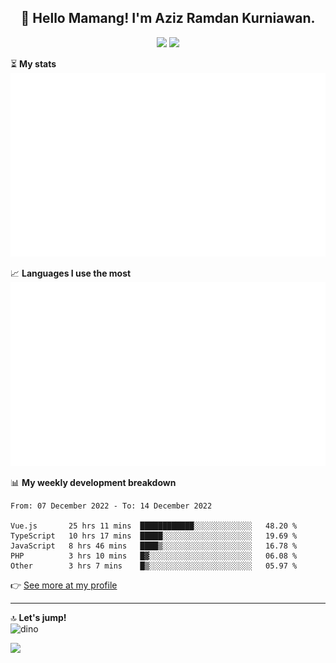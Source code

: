 <h2 align="center">👋 Hello Mamang! I'm Aziz Ramdan Kurniawan.</h2>  
<p align="center">
  <img src="https://komarev.com/ghpvc/?username=azizramdan">
  <img src="https://wakatime.com/badge/user/90056fa0-4c31-4eca-954e-2a3ac05896f9.svg">
</p>
    
⏳ **My stats**  
![](https://raw.githubusercontent.com/azizramdan/github-stats/master/generated/overview.svg#gh-dark-mode-only)

📈 **Languages I use the most**  
![](https://raw.githubusercontent.com/azizramdan/github-stats/master/generated/languages.svg#gh-dark-mode-only)

📊 **My weekly development breakdown**
<!--START_SECTION:waka-->

```text
From: 07 December 2022 - To: 14 December 2022

Vue.js       25 hrs 11 mins  ████████████░░░░░░░░░░░░░   48.20 %
TypeScript   10 hrs 17 mins  █████░░░░░░░░░░░░░░░░░░░░   19.69 %
JavaScript   8 hrs 46 mins   ████▒░░░░░░░░░░░░░░░░░░░░   16.78 %
PHP          3 hrs 10 mins   █▓░░░░░░░░░░░░░░░░░░░░░░░   06.08 %
Other        3 hrs 7 mins    █▒░░░░░░░░░░░░░░░░░░░░░░░   05.97 %
```

<!--END_SECTION:waka-->
👉 [See more at my profile](https://wakatime.com/@azizramdan)
***
🔝 **Let's jump!**  
![dino](https://raw.githubusercontent.com/azizramdan/azizramdan/master/dino.gif)  

![](https://hit.yhype.me/github/profile?user_id=27954794)
